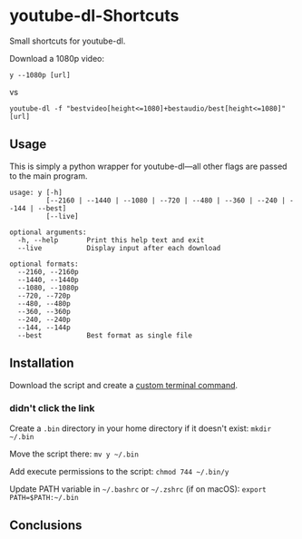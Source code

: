 # youtube-dl-Shortcuts
Small shortcuts for youtube-dl.

Download a 1080p video:

```
y --1080p [url]
``` 
 
vs 
 
```
youtube-dl -f "bestvideo[height<=1080]+bestaudio/best[height<=1080]" [url]
```


## Usage
This is simply a python wrapper for youtube-dl—all other flags are passed to the main program.
```
usage: y [-h]
         [--2160 | --1440 | --1080 | --720 | --480 | --360 | --240 | --144 | --best]
         [--live]

optional arguments:
  -h, --help       Print this help text and exit
  --live           Display input after each download

optional formats:
  --2160, --2160p
  --1440, --1440p
  --1080, --1080p
  --720, --720p
  --480, --480p
  --360, --360p
  --240, --240p
  --144, --144p
  --best           Best format as single file
  ```
    
  ## Installation
  
  Download the script and create a [custom terminal command](https://askubuntu.com/questions/118312/how-can-i-create-a-custom-terminal-command-to-run-a-script).
  
  ### didn't click the link
  
  Create a `.bin` directory in your home directory if it doesn't exist: `mkdir ~/.bin`
  
  Move the script there: `mv y ~/.bin`
  
  Add execute permissions to the script: `chmod 744 ~/.bin/y`

  Update PATH variable in `~/.bashrc` or `~/.zshrc` (if on macOS): `export PATH=$PATH:~/.bin`
  
  ## Conclusions

